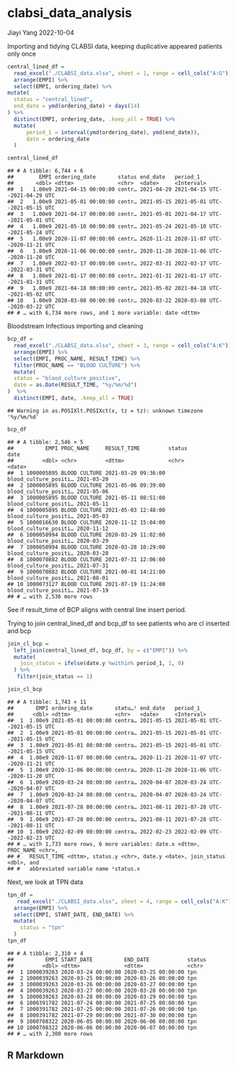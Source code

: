 clabsi_data_analysis
================
Jiayi Yang
2022-10-04

Importing and tidying CLABSI data, keeping duplicative appeared patients
only once

``` r
central_lined_df =
  read_excel("./CLABSI_data.xlsx", sheet = 1, range = cell_cols("A:G")) %>% 
  arrange(EMPI) %>% 
  select(EMPI, ordering_date) %>% 
mutate(
  status = "central_lined",
  end_date = ymd(ordering_date) + days(14)
) %>% 
  distinct(EMPI, ordering_date, .keep_all = TRUE) %>% 
  mutate(
      period_1 = interval(ymd(ordering_date), ymd(end_date)),
      date = ordering_date
  )

central_lined_df
```

    ## # A tibble: 6,744 × 6
    ##        EMPI ordering_date       status end_date   period_1                      
    ##       <dbl> <dttm>              <chr>  <date>     <Interval>                    
    ##  1   1.00e9 2021-04-15 00:00:00 centr… 2021-04-29 2021-04-15 UTC--2021-04-29 UTC
    ##  2   1.00e9 2021-05-01 00:00:00 centr… 2021-05-15 2021-05-01 UTC--2021-05-15 UTC
    ##  3   1.00e9 2021-04-17 00:00:00 centr… 2021-05-01 2021-04-17 UTC--2021-05-01 UTC
    ##  4   1.00e9 2021-05-10 00:00:00 centr… 2021-05-24 2021-05-10 UTC--2021-05-24 UTC
    ##  5   1.00e9 2020-11-07 00:00:00 centr… 2020-11-21 2020-11-07 UTC--2020-11-21 UTC
    ##  6   1.00e9 2020-11-06 00:00:00 centr… 2020-11-20 2020-11-06 UTC--2020-11-20 UTC
    ##  7   1.00e9 2022-03-17 00:00:00 centr… 2022-03-31 2022-03-17 UTC--2022-03-31 UTC
    ##  8   1.00e9 2021-01-17 00:00:00 centr… 2021-01-31 2021-01-17 UTC--2021-01-31 UTC
    ##  9   1.00e9 2021-04-18 00:00:00 centr… 2021-05-02 2021-04-18 UTC--2021-05-02 UTC
    ## 10   1.00e9 2020-03-08 00:00:00 centr… 2020-03-22 2020-03-08 UTC--2020-03-22 UTC
    ## # … with 6,734 more rows, and 1 more variable: date <dttm>

Bloodstream Infectious importing and cleaning

``` r
bcp_df =
  read_excel("./CLABSI_data.xlsx", sheet = 3, range = cell_cols("A:K")) %>% 
  arrange(EMPI) %>% 
  select(EMPI, PROC_NAME, RESULT_TIME) %>% 
  filter(PROC_NAME == "BLOOD CULTURE") %>% 
  mutate(
  status = "blood_culture_positive",
  date = as.Date(RESULT_TIME, "%y/%m/%d")
)  %>% 
  distinct(EMPI, date, .keep_all = TRUE)
```

    ## Warning in as.POSIXlt.POSIXct(x, tz = tz): unknown timezone '%y/%m/%d'

``` r
bcp_df
```

    ## # A tibble: 2,546 × 5
    ##          EMPI PROC_NAME     RESULT_TIME         status                date      
    ##         <dbl> <chr>         <dttm>              <chr>                 <date>    
    ##  1 1000005895 BLOOD CULTURE 2021-03-20 09:36:00 blood_culture_positi… 2021-03-20
    ##  2 1000005895 BLOOD CULTURE 2021-05-06 09:39:00 blood_culture_positi… 2021-05-06
    ##  3 1000005895 BLOOD CULTURE 2021-05-11 08:51:00 blood_culture_positi… 2021-05-11
    ##  4 1000005895 BLOOD CULTURE 2021-05-03 12:48:00 blood_culture_positi… 2021-05-03
    ##  5 1000016630 BLOOD CULTURE 2020-11-12 15:04:00 blood_culture_positi… 2020-11-12
    ##  6 1000050994 BLOOD CULTURE 2020-03-29 11:02:00 blood_culture_positi… 2020-03-29
    ##  7 1000050994 BLOOD CULTURE 2020-03-28 10:29:00 blood_culture_positi… 2020-03-28
    ##  8 1000070882 BLOOD CULTURE 2021-07-31 12:06:00 blood_culture_positi… 2021-07-31
    ##  9 1000070882 BLOOD CULTURE 2021-08-01 14:21:00 blood_culture_positi… 2021-08-01
    ## 10 1000073127 BLOOD CULTURE 2021-07-19 11:24:00 blood_culture_positi… 2021-07-19
    ## # … with 2,536 more rows

See if result_time of BCP aligns with central line insert period.

Trying to join central_lined_df and bcp_df to see patients who are cl
inserted and bcp

``` r
join_cl_bcp =
  left_join(central_lined_df, bcp_df, by = c("EMPI")) %>% 
  mutate(
    join_status = ifelse(date.y %within% period_1, 1, 0)
  ) %>% 
   filter(join_status == 1)

join_cl_bcp
```

    ## # A tibble: 1,743 × 11
    ##       EMPI ordering_date       statu…¹ end_date   period_1                      
    ##      <dbl> <dttm>              <chr>   <date>     <Interval>                    
    ##  1  1.00e9 2021-05-01 00:00:00 centra… 2021-05-15 2021-05-01 UTC--2021-05-15 UTC
    ##  2  1.00e9 2021-05-01 00:00:00 centra… 2021-05-15 2021-05-01 UTC--2021-05-15 UTC
    ##  3  1.00e9 2021-05-01 00:00:00 centra… 2021-05-15 2021-05-01 UTC--2021-05-15 UTC
    ##  4  1.00e9 2020-11-07 00:00:00 centra… 2020-11-21 2020-11-07 UTC--2020-11-21 UTC
    ##  5  1.00e9 2020-11-06 00:00:00 centra… 2020-11-20 2020-11-06 UTC--2020-11-20 UTC
    ##  6  1.00e9 2020-03-24 00:00:00 centra… 2020-04-07 2020-03-24 UTC--2020-04-07 UTC
    ##  7  1.00e9 2020-03-24 00:00:00 centra… 2020-04-07 2020-03-24 UTC--2020-04-07 UTC
    ##  8  1.00e9 2021-07-28 00:00:00 centra… 2021-08-11 2021-07-28 UTC--2021-08-11 UTC
    ##  9  1.00e9 2021-07-28 00:00:00 centra… 2021-08-11 2021-07-28 UTC--2021-08-11 UTC
    ## 10  1.00e9 2022-02-09 00:00:00 centra… 2022-02-23 2022-02-09 UTC--2022-02-23 UTC
    ## # … with 1,733 more rows, 6 more variables: date.x <dttm>, PROC_NAME <chr>,
    ## #   RESULT_TIME <dttm>, status.y <chr>, date.y <date>, join_status <dbl>, and
    ## #   abbreviated variable name ¹​status.x

Next, we look at TPN data

``` r
tpn_df =
   read_excel("./CLABSI_data.xlsx", sheet = 4, range = cell_cols("A:K")) %>% 
  arrange(EMPI) %>% 
  select(EMPI, START_DATE, END_DATE) %>% 
  mutate(
    status = "tpn"
  )
tpn_df
```

    ## # A tibble: 2,310 × 4
    ##          EMPI START_DATE          END_DATE            status
    ##         <dbl> <dttm>              <dttm>              <chr> 
    ##  1 1000039263 2020-03-24 00:00:00 2020-03-25 00:00:00 tpn   
    ##  2 1000039263 2020-03-25 00:00:00 2020-03-26 00:00:00 tpn   
    ##  3 1000039263 2020-03-26 00:00:00 2020-03-27 00:00:00 tpn   
    ##  4 1000039263 2020-03-27 00:00:00 2020-03-28 00:00:00 tpn   
    ##  5 1000039263 2020-03-28 00:00:00 2020-03-29 00:00:00 tpn   
    ##  6 1000391782 2021-07-24 00:00:00 2021-07-25 00:00:00 tpn   
    ##  7 1000391782 2021-07-25 00:00:00 2021-07-26 00:00:00 tpn   
    ##  8 1000391782 2021-07-29 00:00:00 2021-07-30 00:00:00 tpn   
    ##  9 1000708322 2020-06-05 00:00:00 2020-06-06 00:00:00 tpn   
    ## 10 1000708322 2020-06-06 00:00:00 2020-06-07 00:00:00 tpn   
    ## # … with 2,300 more rows

## R Markdown
